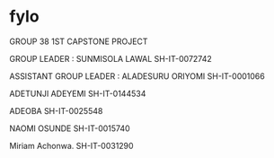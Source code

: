 # fylo
GROUP 38 1ST CAPSTONE PROJECT

GROUP LEADER : SUNMISOLA LAWAL SH-IT-0072742

ASSISTANT GROUP LEADER : ALADESURU ORIYOMI SH-IT-0001066

ADETUNJI ADEYEMI SH-IT-0144534

ADEOBA SH-IT-0025548

NAOMI OSUNDE SH-IT-0015740

Miriam Achonwa. SH-IT-0031290
